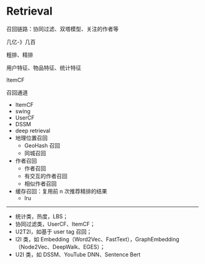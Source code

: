 # Retrieval

召回链路：协同过滤、双塔模型、关注的作者等

几亿-》几百

粗排、精排

用户特征、物品特征、统计特征

ItemCF

召回通道

- ItemCF
- swing
- UserCF
- DSSM
- deep retrieval
- 地理位置召回
  - GeoHash 召回
  - 同城召回
- 作者召回
  - 作者召回
  - 有交互的作者召回
  - 相似作者召回
- 缓存召回：复用前 n 次推荐精排的结果
  - lru

---

- 统计类，热度，LBS；
- 协同过滤类，UserCF、ItemCF；
- U2T2I，如基于 user tag 召回；
- I2I 类，如 Embedding（Word2Vec、FastText），GraphEmbedding（Node2Vec、DeepWalk、EGES）；
- U2I 类，如 DSSM、YouTube DNN、Sentence Bert
